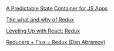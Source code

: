 [A Predictable State Container for JS Apps](https://redux.js.org/)

[The what and why of Redux](https://blog.pusher.com/the-what-and-why-of-redux/)

[Leveling Up with React: Redux](https://css-tricks.com/learning-react-redux/)

[Reducers + Flux = Redux (Dan Abramov)](https://www.youtube.com/watch?v=xsSnOQynTHs)

